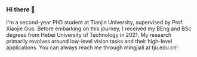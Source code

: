 ### Hi there 👋

<!--
**lime-j/lime-j** is a ✨ _special_ ✨ repository because its `README.md` (this file) appears on your GitHub profile.

Here are some ideas to get you started:

-->
I'm a second-year PhD student at Tianjin University, supervised by Prof. Xiaojie Guo. Before embarking on this journey, I received my BEng and BSc degrees from Hebei University of Technology in 2021.  My research primarily revolves around low-level vision tasks and their high-level applications. You can always reach me through mingjiali at tju.edu.cn! 
